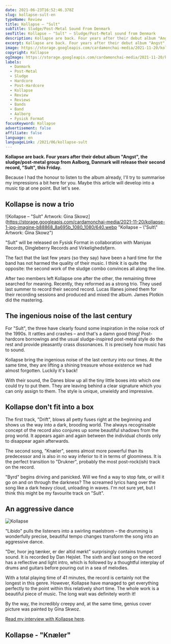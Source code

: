 ```yaml
---
date: 2021-06-23T16:52:46.378Z
slug: kollapse-sult-en
typeName: Review
title: Kollapse – "Sult"
subTitle: Sludge/Post-Metal Sound From Denmark
seoTitle: Kollapse – "Sult" – Sludge/Post-Metal sound from Denmark
description: Kollapse are back. Four years after their debut album "Angst", the sludge/post-metal group from Aalborg, Danmark will release their second record, "Sult", this Friday.
excerpt: Kollapse are back. Four years after their debut album "Angst", the sludge/post-metal group from Aalborg, Danmark will release their second record, "Sult", this Friday. Because I had the honour to listen to the album already, I'll try to summarise my impressions a bit here for you. Maybe this article will develop into a music tip at one point. But let's see.
image: https://storage.googleapis.com/cardamonchai-media/2021-11-20/kollapse-jpg-imagine-f8f8f8_7c7c7c_1024_768/640.webp
copyright: Kollapse
ogImage: https://storage.googleapis.com/cardamonchai-media/2021-11-20/kollapse-fb-jpg-imagine-686868_686462_1200_628/640.webp
labels:
  - Danmark
  - Post-Metal
  - Sludge
  - Hardcore
  - Post-Hardcore
  - Kollapse
  - Review
  - Reviews
  - Bands
  - Band
  - Aalborg
  - Fysisk Format
focusKeyword: Kollapse
advertisement: false
affiliate: false
language: en
languageLink: /2021/06/kollapse-sult
---
```


**Kollapse are back. Four years after their debut album "Angst", the sludge/post-metal group from Aalborg, Danmark will release their second record, "Sult", this Friday.**

Because I had the honour to listen to the album already, I'll try to summarise my impressions a bit here for you. Maybe this article will develop into a music tip at one point. But let's see.

## Kollapse is now a trio

![Kollapse – "Sult" Artwork: Gina Skowz](https://storage.googleapis.com/cardamonchai-media/2021-11-20/kollapse-1-jpg-imagine-b88868_8a695b_1080_1080/640.webp "Kollapse – \\"Sult\\" Artwork: Gina Skowz")

"Sult" will be released on Fysisk Format in collaboration with Maniyax Records, Dingleberry Records and Virkelighedsfjern.

The fact that the last few years (so they say) have been a hard time for the band has not harmed the quality of their music. I think it is quite the opposite: the second work of the sludge combo convinces all along the line.

After two members left Kollapse one after the other, the remaining three searched for meaning. Recently, they reformed as a strong trio. They used last summer to record their second record. Lucas Illanes joined them for their recording sessions and produced and mixed the album. James Plotkin did the mastering.

## The ingenious noise of the last century

For "Sult", the three have clearly found some inspiration in the noise rock of the 1990s. It rattles and crashes – and that's a damn good thing! Post-hardcore borrowings and the usual sludge-inspired post-metal style do the rest and provide pleasantly crass dissonances. It is precisely how music has to sound.

Kollapse bring the ingenious noise of the last century into our times. At the same time, they are lifting a shining treasure whose existence we had almost forgotten. Luckily it's back!

With their sound, the Danes blow up all the tiny little boxes into which one could try to put them. They are leaving behind a clear signature which you can only assign to them. The style is unique, unwieldy and impressive.

## Kollapse don't fit into a box

The first track, "Drift", blows all petty fuses right at the beginning and shows us the way into a dark, brooding world. The always recognisable concept of the record also conjures up some beautiful shadows from the prog world. It appears again and again between the individual chords only to disappear again afterwards.

The second song, "Knæler", seems almost more powerful than its predecessor and is also in no way inferior to it in terms of gloominess. It is the perfect transition to "Drukner", probably the most post-rock(ish) track on the record.

"Byrd" begins driving and panicked. Will we find a way to stop fate, or will it go on and on through the darkness? The screamed lyrics hang over the song like a dark heavy cloud, unloading in waves. I'm not sure yet, but I think this might be my favourite track on "Sult".

## An aggressive dance

![Kollapse](https://storage.googleapis.com/cardamonchai-media/2021-11-20/kollapse-2-jpg-imagine-080808_56575b_1024_768/640.webp 'Kollapse')

"Libido" pulls the listeners into a swirling maelstrom – the drumming is wonderfully precise, beautiful tempo changes transform the song into an aggressive dance.

"Der, hvor jeg tænker, er der altid mørkt" surprisingly contains trumpet sound. It is recorded by Dan Hejslet. The sixth and last song on the record has a reflective and light intro, which is followed by a thoughtful interplay of drums and guitars before pouring out in a sea of melodies.

With a total playing time of 41 minutes, the record is certainly not the longest in this genre. However, Kollapse have managed to get everything perfectly to the point within this relatively short time. The whole work is a beautiful piece of music. The long wait was definitely worth it!

By the way, the incredibly creepy and, at the same time, genius cover picture was painted by Gina Skwoz.

[Read my interview with Kollapse here](/2021/07/kollapse-interview-en/).

## Kollapse - "Knæler"

<YouTube id="Zw-ljb1SuoY" />
